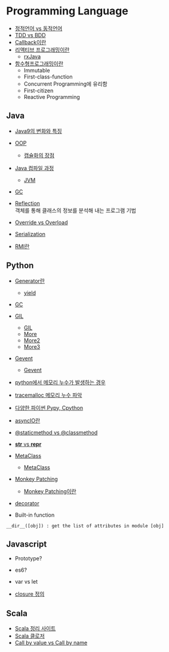 # Programming Language

* [정적언어 vs 동적언어](http://itmining.tistory.com/65)
* [TDD vs BDD](https://codeutopia.net/blog/2015/03/01/unit-testing-tdd-and-bdd/)
* [Callback이란](https://openwiki.kr/tech/callback)
* [리액티브 프로그래밍이란](http://sculove.github.io/blog/2016/06/22/Reactive-Programming/)
  * [rxJava](https://academy.realm.io/kr/posts/mobilization-hugo-visser-rxjava-for-rest-of-us/)
* [함수형프로그래밍이란](https://medium.com/@jooyunghan/%ED%95%A8%EC%88%98%ED%98%95-%ED%94%84%EB%A1%9C%EA%B7%B8%EB%9E%98%EB%B0%8D-%EC%86%8C%EA%B0%9C-5998a3d66377)
  * Immutable
  * First-class-function
  * Concurrent Programming에 유리함
  * First-citizen
  * Reactive Programming

## Java

* [Java9의 변화와 특징](https://medium.com/@goinhacker/java-9%EC%9D%98-%EB%B3%80%ED%99%94%EC%99%80-%ED%8A%B9%EC%A7%95-%EB%8C%80%EC%B6%A9-%EC%A0%95%EB%A6%AC-fca77cee88f2)

* [OOP](https://github.com/JaeYeopHan/Interview_Question_for_Beginner/tree/master/Development_common_sense)
  * [캡슐화의 장점](http://slowlywalk1993.tistory.com/entry/Java-%EC%9E%90%EB%B0%94%EA%B0%9D%EC%B2%B4%EC%A7%80%ED%96%A5%EA%B0%9C%EB%85%90-%EC%BA%A1%EC%8A%90%ED%99%94-%EC%A0%95%EB%B3%B4%EC%9D%80%EB%8B%89)

* [Java 컴파일 과정](http://moomini.tistory.com/13)
  * [JVM](http://asfirstalways.tistory.com/158)

* [GC](http://asfirstalways.tistory.com/159)

* [Reflection](http://gyrfalcon.tistory.com/entry/Java-Reflection)  
객체를 통해 클래스의 정보를 분석해 내는 프로그램 기법

* [Override vs Overload](http://hyeonstorage.tistory.com/185)

* [Serialization](http://woowabros.github.io/experience/2017/10/17/java-serialize.html)

* [RMI란](http://0yumin.tistory.com/16)

## Python

* [Generator란](http://bluese05.tistory.com/56)
  * [yield](https://code.i-harness.com/ko/q/38957)

* [GC](https://winterj.me/python-gc/)

* [GIL](https://github.com/JaeYeopHan/Interview_Question_for_Beginner/tree/master/Python)
  * [GIL](https://medium.com/@mjhans83/python-gil-f940eac0bef9)
  * [More](https://blog.seulgi.kim/2015/01/global-interpreter-lock.html)
  * [More2](https://code.i-harness.com/ko/q/13c02e)
  * [More3](https://medium.com/@mjhans83/python-gil-f940eac0bef9)
* [Gevent](http://software-engineer.gatsbylee.com/gevent/)
  * [Gevent](http://khanrc.tistory.com/entry/%EC%A0%9C%EC%95%BD%EC%9D%84-%EB%84%98%EC%96%B4-Gevent)
* [python에서 메모리 누수가 발생하는 경우](https://memorable.link/link/189)
* [tracemalloc 메모리 누수 파악](http://brownbears.tistory.com/249)

* [다양한 파이썬 Pypy, Cpython](http://khanrc.tistory.com/entry/%EB%8B%A4%EC%96%91%ED%95%9C-Python%EB%93%A4)

* [asyncIO란](https://tech.ssut.me/2015/07/09/python-3-play-with-asyncio/)

* [@staticmethod vs @classmethod](https://code.i-harness.com/ko/q/213a1)

* [__str__ vs __repr__](https://code.i-harness.com/ko/q/15ec1f)

* [MetaClass](https://tech.ssut.me/2017/03/24/understanding-python-metaclasses/)
  * [MetaClass](https://code.i-harness.com/ko/q/186a3)
* [Monkey Patching](https://filippo.io/instance-monkey-patching-in-python/)
  * [Monkey Patching이란](https://code.i-harness.com/ko/q/55d951)
* [decorator](https://blog.jonnung.com/python/2015/08/17/python-decorator/)

* Built-in function
```
__dir__([obj]) : get the list of attributes in module [obj]
```

## Javascript

* Prototype?

* es6?
 * var vs let

* [closure 정의](https://hyunseob.github.io/2016/08/30/javascript-closure/)


## Scala

* [Scala 정리 사이트](https://github.com/funfunStudy/study/wiki/Programming-in-scala-%EC%A0%95%EB%A6%AC)
* [Scala 클로저](http://yujuwon.tistory.com/entry/Scala-%ED%95%A8%EC%88%98%EC%99%80-%ED%81%B4%EB%A1%9C%EC%A0%80)
* [Call by value vs Call by name](https://medium.com/@OutOfBedlam/scala-call-by-value-vs-call-by-name-734a79c75ccb)
